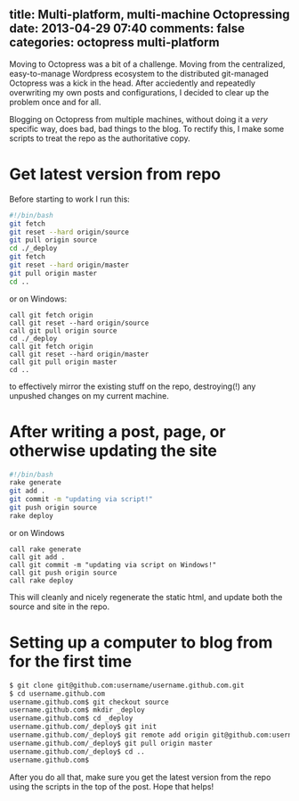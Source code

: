 title: Multi-platform, multi-machine Octopressing
date: 2013-04-29 07:40
comments: false
categories: octopress multi-platform
---
Moving to Octopress was a bit of a challenge. Moving from the centralized, easy-to-manage Wordpress ecosystem to the distributed git-managed Octopress was a kick in the head. After acciedently and repeatedly overwriting my own posts and configurations, I decided to clear up the problem once and for all. 

Blogging on Octopress from  multiple machines, without doing it a *very* specific way, does bad, bad things to the blog. To rectify this, I make some scripts to treat the repo as the authoritative copy. 

<!-- more -->

Get latest version from repo
============================
Before starting to work I run this:
``` bash
#!/bin/bash
git fetch
git reset --hard origin/source
git pull origin source
cd ./_deploy
git fetch
git reset --hard origin/master
git pull origin master
cd ..
```
or on Windows:
```
call git fetch origin
call git reset --hard origin/source
call git pull origin source
cd ./_deploy
call git fetch origin
call git reset --hard origin/master
call git pull origin master
cd ..
```

to effectively mirror the existing stuff on the repo, destroying(!) any unpushed changes on my current machine.

After writing a post, page, or otherwise updating the site
==========================================================

``` bash
#!/bin/bash
rake generate
git add .
git commit -m "updating via script!"
git push origin source
rake deploy
```
or on Windows
```
call rake generate
call git add .
call git commit -m "updating via script on Windows!"
call git push origin source
call rake deploy
```

This will cleanly and nicely regenerate the static html, and update both the source and site in the repo. 

Setting up a computer to blog from for the first time
=====================================================
``` bash
$ git clone git@github.com:username/username.github.com.git
$ cd username.github.com
username.github.com$ git checkout source
username.github.com$ mkdir _deploy
username.github.com$ cd _deploy
username.github.com/_deploy$ git init
username.github.com/_deploy$ git remote add origin git@github.com:username/username.github.com.git
username.github.com/_deploy$ git pull origin master
username.github.com/_deploy$ cd ..
username.github.com$
```
After you do all that, make sure you get the latest version from the repo using the scripts in the top of the post.
Hope that helps!
